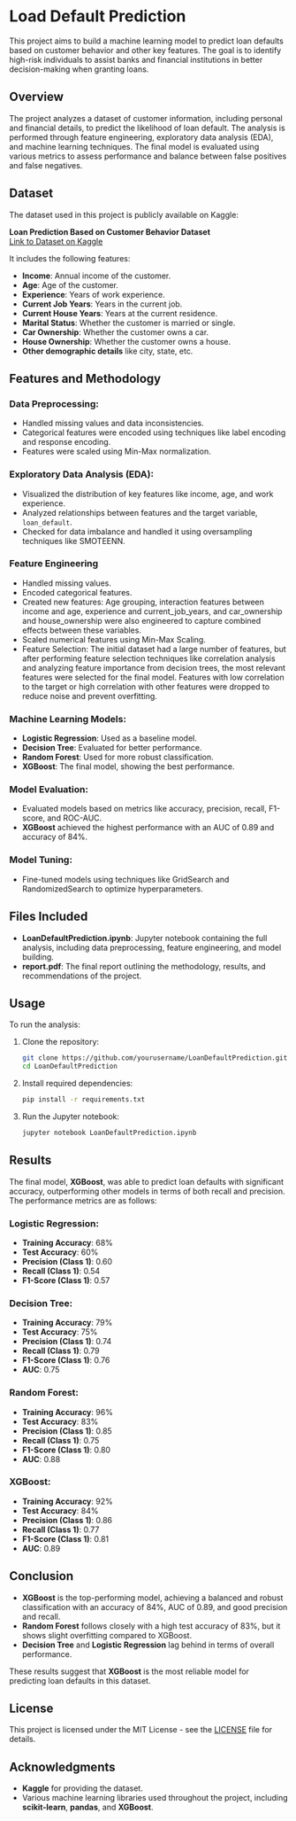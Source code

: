 # Load Default Prediction

This project aims to build a machine learning model to predict loan defaults based on customer behavior and other key features. The goal is to identify high-risk individuals to assist banks and financial institutions in better decision-making when granting loans.

## Overview

The project analyzes a dataset of customer information, including personal and financial details, to predict the likelihood of loan default. The analysis is performed through feature engineering, exploratory data analysis (EDA), and machine learning techniques. The final model is evaluated using various metrics to assess performance and balance between false positives and false negatives.

## Dataset

The dataset used in this project is publicly available on Kaggle:

**Loan Prediction Based on Customer Behavior Dataset**  
[Link to Dataset on Kaggle](https://www.kaggle.com/datasets/subhamjain/loan-prediction-based-on-customer-behavior)

It includes the following features:
- **Income**: Annual income of the customer.
- **Age**: Age of the customer.
- **Experience**: Years of work experience.
- **Current Job Years**: Years in the current job.
- **Current House Years**: Years at the current residence.
- **Marital Status**: Whether the customer is married or single.
- **Car Ownership**: Whether the customer owns a car.
- **House Ownership**: Whether the customer owns a house.
- **Other demographic details** like city, state, etc.

## Features and Methodology

### Data Preprocessing:
- Handled missing values and data inconsistencies.
- Categorical features were encoded using techniques like label encoding and response encoding.
- Features were scaled using Min-Max normalization.

### Exploratory Data Analysis (EDA):
- Visualized the distribution of key features like income, age, and work experience.
- Analyzed relationships between features and the target variable, `loan_default`.
- Checked for data imbalance and handled it using oversampling techniques like SMOTEENN.

### Feature Engineering
- Handled missing values.
- Encoded categorical features.
- Created new features: Age grouping, interaction features between income and age, experience and current_job_years, and car_ownership and house_ownership were also engineered to capture combined effects between these variables.
- Scaled numerical features using Min-Max Scaling.
- Feature Selection: The initial dataset had a large number of features, but after performing feature selection techniques like correlation analysis and analyzing feature importance from decision trees, the most relevant features were selected for the final model. Features with low correlation to the target or high correlation with other features were dropped to reduce noise and prevent overfitting.

### Machine Learning Models:
- **Logistic Regression**: Used as a baseline model.
- **Decision Tree**: Evaluated for better performance.
- **Random Forest**: Used for more robust classification.
- **XGBoost**: The final model, showing the best performance.

### Model Evaluation:
- Evaluated models based on metrics like accuracy, precision, recall, F1-score, and ROC-AUC.
- **XGBoost** achieved the highest performance with an AUC of 0.89 and accuracy of 84%.

### Model Tuning:
- Fine-tuned models using techniques like GridSearch and RandomizedSearch to optimize hyperparameters.

## Files Included
- **LoanDefaultPrediction.ipynb**: Jupyter notebook containing the full analysis, including data preprocessing, feature engineering, and model building.
- **report.pdf**: The final report outlining the methodology, results, and recommendations of the project.

## Usage

To run the analysis:

1. Clone the repository:
    ```bash
    git clone https://github.com/yourusername/LoanDefaultPrediction.git
    cd LoanDefaultPrediction
    ```

2. Install required dependencies:
    ```bash
    pip install -r requirements.txt
    ```

3. Run the Jupyter notebook:
    ```bash
    jupyter notebook LoanDefaultPrediction.ipynb
    ```

## Results

The final model, **XGBoost**, was able to predict loan defaults with significant accuracy, outperforming other models in terms of both recall and precision. The performance metrics are as follows:

### Logistic Regression:
- **Training Accuracy**: 68%
- **Test Accuracy**: 60%
- **Precision (Class 1)**: 0.60
- **Recall (Class 1)**: 0.54
- **F1-Score (Class 1)**: 0.57

### Decision Tree:
- **Training Accuracy**: 79%
- **Test Accuracy**: 75%
- **Precision (Class 1)**: 0.74
- **Recall (Class 1)**: 0.79
- **F1-Score (Class 1)**: 0.76
- **AUC**: 0.75

### Random Forest:
- **Training Accuracy**: 96%
- **Test Accuracy**: 83%
- **Precision (Class 1)**: 0.85
- **Recall (Class 1)**: 0.75
- **F1-Score (Class 1)**: 0.80
- **AUC**: 0.88

### XGBoost:
- **Training Accuracy**: 92%
- **Test Accuracy**: 84%
- **Precision (Class 1)**: 0.86
- **Recall (Class 1)**: 0.77
- **F1-Score (Class 1)**: 0.81
- **AUC**: 0.89

## Conclusion
- **XGBoost** is the top-performing model, achieving a balanced and robust classification with an accuracy of 84%, AUC of 0.89, and good precision and recall.
- **Random Forest** follows closely with a high test accuracy of 83%, but it shows slight overfitting compared to XGBoost.
- **Decision Tree** and **Logistic Regression** lag behind in terms of overall performance.

These results suggest that **XGBoost** is the most reliable model for predicting loan defaults in this dataset.

## License
This project is licensed under the MIT License - see the [LICENSE](LICENSE) file for details.

## Acknowledgments
- **Kaggle** for providing the dataset.
- Various machine learning libraries used throughout the project, including **scikit-learn**, **pandas**, and **XGBoost**.
